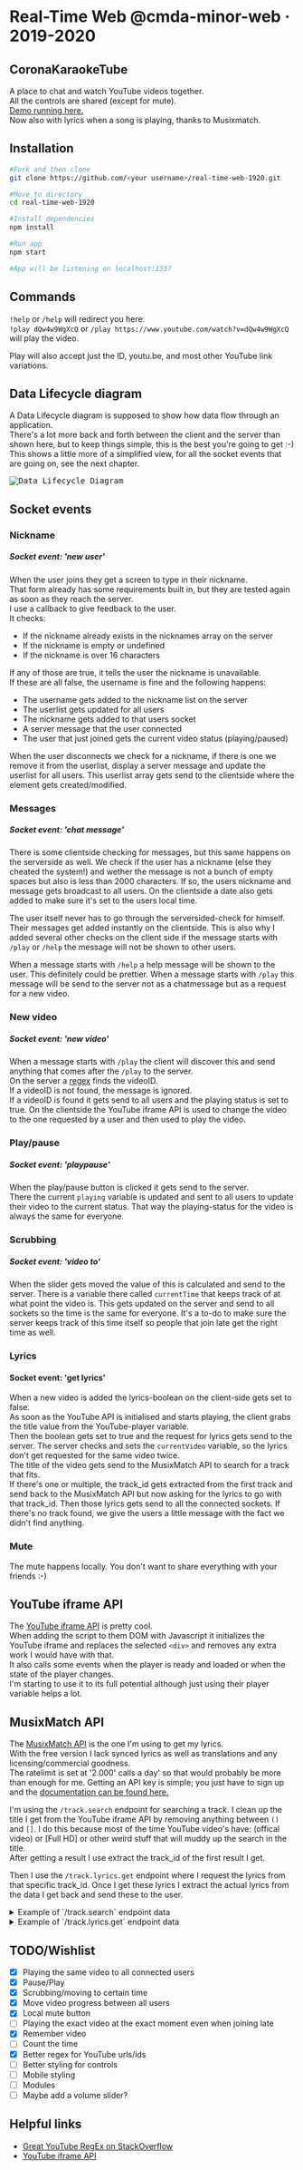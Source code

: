 # Real-Time Web @cmda-minor-web · 2019-2020

## CoronaKaraokeTube

A place to chat and watch YouTube videos together.  
All the controls are shared (except for mute).  
[Demo running here.](https://socket-1920.herokuapp.com/)  
Now also with lyrics when a song is playing, thanks to Musixmatch.

## Installation

```bash
#Fork and then clone
git clone https://github.com/<your username>/real-time-web-1920.git

#Move to directory
cd real-time-web-1920

#Install dependencies
npm install

#Run app
npm start

#App will be listening on localhost:1337
```

## Commands

`!help` or `/help` will redirect you here.  
`!play dQw4w9WgXcQ` or `/play https://www.youtube.com/watch?v=dQw4w9WgXcQ` will play the video.

Play will also accept just the ID, youtu.be, and most other YouTube link variations.

## Data Lifecycle diagram

A Data Lifecycle diagram is supposed to show how data flow through an application.  
There's a lot more back and forth between the client and the server than shown here, but to keep things simple, this is the best you're going to get :-)
This shows a little more of a simplified view, for all the socket events that are going on, see the next chapter.

<kbd>![Data Lifecycle Diagram](https://raw.githubusercontent.com/DanielvandeVelde/real-time-web-1920/master/DLD.png "Data Lifecycle Diagram")</kbd>

## Socket events

### Nickname

##### Socket event: 'new user'

When the user joins they get a screen to type in their nickname.  
That form already has some requirements built in, but they are tested again as soon as they reach the server.  
I use a callback to give feedback to the user.  
It checks:

- If the nickname already exists in the nicknames array on the server
- If the nickname is empty or undefined
- If the nickname is over 16 characters

If any of those are true, it tells the user the nickname is unavailable.  
If these are all false, the username is fine and the following happens:

- The username gets added to the nickname list on the server
- The userlist gets updated for all users
- The nickname gets added to that users socket
- A server message that the user connected
- The user that just joined gets the current video status (playing/paused)

When the user disconnects we check for a nickname, if there is one we remove it from the userlist, display a server message and update the userlist for all users.
This userlist array gets send to the clientside where the element gets created/modified.

### Messages

##### Socket event: 'chat message'

There is some clientside checking for messages, but this same happens on the serverside as well.
We check if the user has a nickname (else they cheated the system!) and wether the message is not a bunch of empty spaces but also is less than 2000 characters.
If so, the users nickname and message gets broadcast to all users.
On the clientside a date also gets added to make sure it's set to the users local time.

The user itself never has to go through the serversided-check for himself. Their messages get added instantly on the clientside.
This is also why I added several other checks on the client side if the message starts with `/play` or `/help` the message will not be shown to other users.

When a message starts with `/help` a help message will be shown to the user. This definitely could be prettier.
When a message starts with `/play` this message will be send to the server not as a chatmessage but as a request for a new video.

### New video

##### Socket event: 'new video'

When a message starts with `/play` the client will discover this and send anything that comes after the `/play` to the server.  
On the server a [regex](https://stackoverflow.com/questions/5830387/how-do-i-find-all-youtube-video-ids-in-a-string-using-a-regex/6901180#6901180) finds the videoID.  
If a videoID is not found, the message is ignored.  
If a videoID is found it gets send to all users and the playing status is set to true.
On the clientside the YouTube iframe API is used to change the video to the one requested by a user and then used to play the video.

### Play/pause

##### Socket event: 'playpause'

When the play/pause button is clicked it gets send to the server.  
There the current `playing` variable is updated and sent to all users to update their video to the current status.
That way the playing-status for the video is always the same for everyone.

### Scrubbing

##### Socket event: 'video to'

When the slider gets moved the value of this is calculated and send to the server.
There is a variable there called `currentTime` that keeps track of at what point the video is.
This gets updated on the server and send to all sockets so the time is the same for everyone.
It's a to-do to make sure the server keeps track of this time itself so people that join late get the right time as well.

### Lyrics

#### Socket event: 'get lyrics'

When a new video is added the lyrics-boolean on the client-side gets set to false.  
As soon as the YouTube API is initialised and starts playing, the client grabs the title value from the YouTube-player variable.  
Then the boolean gets set to true and the request for lyrics gets send to the server.
The server checks and sets the `currentVideo` variable, so the lyrics don't get requested for the same video twice.  
The title of the video gets send to the MusixMatch API to search for a track that fits.  
If there's one or multiple, the track_id gets extracted from the first track and send back to the MusixMatch API but now asking for the lyrics to go with that track_id.
Then those lyrics gets send to all the connected sockets.
If there's no track found, we give the users a little message with the fact we didn't find anything.

### Mute

The mute happens locally. You don't want to share everything with your friends :-)

## YouTube iframe API

The [YouTube iframe API](https://developers.google.com/youtube/iframe_api_reference) is pretty cool.  
When adding the script to them DOM with Javascript it initializes the YouTube iframe and replaces the selected `<div>` and removes any extra work I would have with that.  
It also calls some events when the player is ready and loaded or when the state of the player changes.  
I'm starting to use it to its full potential although just using their player variable helps a lot.

## MusixMatch API

The [MusixMatch API](https://developer.musixmatch.com/) is the one I'm using to get my lyrics.  
With the free version I lack synced lyrics as well as translations and any licensing/commercial goodness.  
The ratelimit is set at '2.000' calls a day' so that would probably be more than enough for me.
Getting an API key is simple; you just have to sign up and the [documentation can be found here.](https://developer.musixmatch.com/documentation/)

I'm using the `/track.search` endpoint for searching a track.
I clean up the title I get from the YouTube iframe API by removing anything between `()` and `[]`.
I do this because most of the time YouTube video's have: (offical video) or [Full HD] or other weird stuff that will muddy up the search in the title.  
After getting a result I use extract the track_id of the first result I get.

Then I use the `/track.lyrics.get` endpoint where I request the lyrics from that specific track_id.
Once I get these lyrics I extract the actual lyrics from the data I get back and send these to the user.

<details>

<summary>
Example of `/track.search` endpoint data
</summary>

```json
{
  "message": {
    "header": {
      "status_code": 200,
      "execute_time": 0.031071901321411,
      "available": 160
    },
    "body": {
      "track_list": [
        {
          "track": {
            "track_id": 45123464,
            "track_name": "Never Gonna Give You Up (In The Style Of Rick Astley)",
            "track_name_translation_list": [],
            "track_rating": 1,
            "commontrack_id": 19508392,
            "instrumental": 0,
            "explicit": 0,
            "has_lyrics": 1,
            "has_subtitles": 0,
            "has_richsync": 0,
            "num_favourite": 0,
            "album_id": 16243360,
            "album_name": "Karaoke Downloads - Disco Vol.9",
            "artist_id": 24497428,
            "artist_name": "Ameritz Karaoke Band",
            "track_share_url": "https://www.musixmatch.com/lyrics/Ameritz-Karaoke-Band/Never-Gonna-Give-You-Up-In-The-Style-Of-Rick-Astley?utm_source=application&utm_campaign=api&utm_medium=Hogeschool+van+Den+Haag%3A1409619737399",
            "track_edit_url": "https://www.musixmatch.com/lyrics/Ameritz-Karaoke-Band/Never-Gonna-Give-You-Up-In-The-Style-Of-Rick-Astley/edit?utm_source=application&utm_campaign=api&utm_medium=Hogeschool+van+Den+Haag%3A1409619737399",
            "restricted": 0,
            "updated_time": "2015-02-21T12:24:01Z",
            "primary_genres": {
              "music_genre_list": [
                {
                  "music_genre": {
                    "music_genre_id": 14,
                    "music_genre_parent_id": 34,
                    "music_genre_name": "Pop",
                    "music_genre_name_extended": "Pop",
                    "music_genre_vanity": "Pop"
                  }
                }
              ]
            }
          }
        }
      ]
    }
  }
}
```

</details>

<details>

<summary>
Example of `/track.lyrics.get` endpoint data
</summary>

```json
{
  "message": {
    "header": { "status_code": 200, "execute_time": 0.029282093048096 },
    "body": {
      "lyrics": {
        "lyrics_id": 9880962,
        "explicit": 0,
        "lyrics_body": "We're no strangers to love\nYou know the rules and so do I\nA full commitment's what I'm thinking of\nYou wouldn't get this from any other guy\nI just wanna tell you how I'm feeling\nGotta make you understand\n\nNever gonna give you up,\nNever gonna let you down\n...\n\n******* This Lyrics is NOT for Commercial use *******\n(1409619737399)",
        "script_tracking_url": "https://tracking.musixmatch.com/t1.0/m_js/e_1/sn_0/l_9880962/su_0/rs_0/tr_3vUCAD5SVY7qVU3PL04xWCCkupZYWFY35bPvMEgq5vMmVqmSAzpNTJTVgNfkApLgc8KhWWw6LYgKrA2aeRvDzACSAJ2RobNEGzk128SOOP4yZlpuWPNPQFmFoM0NkV3iuiZMjfEf_U8kPIKOMu3BLRq1AfbAafHKhKAnO4gFRZM_7T24XER45BFqr_hYUKcNxcP7k1m_03cHX7-d3BANb-S2QKxhZ6hM7qf-mE26kx0-mnrj9oc9XaY2-1YN3lQmeEX8vdIWlMdWl9_xu4nnIDJ-OvVYb_Y8T3t_plfKuUXFNX5Cr6wBUvDHyNKyDIWqCpfmA4ejuHeqBEkjVwD-AOTcwmDzOWsqWYmQP0FdaklO7uRL0SsNQL6vokiEk7l9WvhUo5xVO4pknGJe3icJG9M2jC3hpIz1_A7fb8hpp3tCrJ5LAKVBPd_9DKYzWQQRQZoNhQjXR_TsmvGp3Np6RHVzbOANR44dYpHVzhRE0qQJtv-JMZTyl7v0NbUF-HGNoC3W2I5b/",
        "pixel_tracking_url": "https://tracking.musixmatch.com/t1.0/m_img/e_1/sn_0/l_9880962/su_0/rs_0/tr_3vUCALF3Ozg2SnMCsaP0o2R4KmUyU5pPlx_ouaYVH3KEh-FSo77WojBGJ4qH7u4z4-Y6zYdX6uiy7xuHxc_g5TGRaWHakhafoaAEUsCijEW8hNTy4pRJCfPSU1WlmJGNNQ3ACSeGxGgq00rDyZlIDEdvadw1tDrk9HlgQjp4kKbl19d9Hox53S1NEkg-rP8hNWGDg8EepImngWU_PsyIME5pjOoBHod0SNmVffaF7ia9lQz5gJ3_X2t6ynfG3ixCz9ZE5l13w5hgKu6qANYVrV-DsZ2NiAlYZmPYcDWGhQ0t84nO6aZI25nFpy7AqUy3XDdCcqsHKc3JkrLR0-3S91vJnULdYg7TxqkJkpZP2hjiTatirlXd28f6djNrYJzQQyKEUrB1Meel4bE1g0T7Mydzq3m3GSDKoye-eakMjrksNbt8g-sA0ghP_HcqakGV7eO3teQdnFfixJRYwc2SH7EmbaUGQaZuzBsP3rFGC36L6j7xXTuNITs3ldepsBRjPCMNaxyH/",
        "lyrics_copyright": "Lyrics powered by www.musixmatch.com. This Lyrics is NOT for Commercial use and only 30% of the lyrics are returned.",
        "updated_time": "2017-07-21T15:20:41Z"
      }
    }
  }
}
```

</details>

## TODO/Wishlist

- [x] Playing the same video to all connected users
- [x] Pause/Play
- [x] Scrubbing/moving to certain time
- [x] Move video progress between all users
- [x] Local mute button
- [ ] Playing the exact video at the exact moment even when joining late
- [x] Remember video
- [ ] Count the time
- [x] Better regex for YouTube urls/ids
- [ ] Better styling for controls
- [ ] Mobile styling
- [ ] Modules
- [ ] Maybe add a volume slider?

## Helpful links

- [Great YouTube RegEx on StackOverflow](https://stackoverflow.com/questions/5830387/how-do-i-find-all-youtube-video-ids-in-a-string-using-a-regex/6901180#6901180)
- [YouTube iframe API](https://developers.google.com/youtube/iframe_api_reference)

</details>
